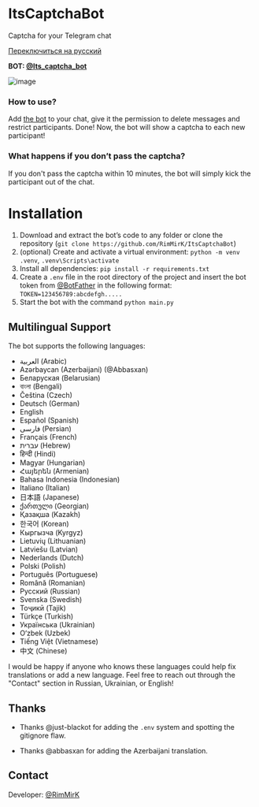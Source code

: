 # ItsCaptchaBot  
Captcha for your Telegram chat

[Переключиться на русский](README.ru.md)

**BOT: [@Its_captcha_bot](https://t.me/Its_captcha_bot)**

![image](https://github.com/user-attachments/assets/bb5f821c-d14b-4cbf-94e7-ef3360dae172)

### How to use?  
Add [the bot](https://t.me/Its_captcha_bot) to your chat, give it the permission to delete messages and restrict participants. Done! Now, the bot will show a captcha to each new participant!

### What happens if you don’t pass the captcha?  
If you don't pass the captcha within 10 minutes, the bot will simply kick the participant out of the chat.

# Installation
1. Download and extract the bot’s code to any folder or clone the repository (`git clone https://github.com/RimMirK/ItsCaptchaBot`)
2. (optional) Create and activate a virtual environment: `python -m venv .venv`, `.venv\Scripts\activate`
3. Install all dependencies: `pip install -r requirements.txt`
4. Create a `.env` file in the root directory of the project and insert the bot token from [@BotFather](https://t.me/BotFather) in the following format: `TOKEN=123456789:abcdefgh.....`
5. Start the bot with the command `python main.py`

## Multilingual Support  
The bot supports the following languages:

- <span dir="ltr">العربية</span> (Arabic)
- Azərbaycan (Azerbaijani) (@Abbasxan)
- Беларуская (Belarusian)
- বাংলা (Bengali)
- Čeština (Czech)
- Deutsch (German)
- English
- Español (Spanish)
- <span dir="ltr">فارسی</span> (Persian)
- Français (French)
- <span dir="ltr">עברית</span> (Hebrew)
- हिन्दी (Hindi)
- Magyar (Hungarian)
- Հայերեն (Armenian)
- Bahasa Indonesia (Indonesian)
- Italiano (Italian)
- 日本語 (Japanese)
- ქართული (Georgian)
- Қазақша (Kazakh)
- 한국어 (Korean)
- Кыргызча (Kyrgyz)
- Lietuvių (Lithuanian)
- Latviešu (Latvian)
- Nederlands (Dutch)
- Polski (Polish)
- Português (Portuguese)
- Română (Romanian)
- Русский (Russian)
- Svenska (Swedish)
- Тоҷикӣ (Tajik)
- Türkçe (Turkish)
- Українська (Ukrainian)
- O‘zbek (Uzbek)
- Tiếng Việt (Vietnamese)
- 中文 (Chinese)

I would be happy if anyone who knows these languages could help fix translations or add a new language. Feel free to reach out through the "Contact" section in Russian, Ukrainian, or English!

## Thanks

- Thanks @just-blackot for adding the `.env` system and spotting the gitignore flaw.

- Thanks @abbasxan for adding the Azerbaijani translation.

## Contact  
Developer: [@RimMirK](https://t.me/RimMirK)
